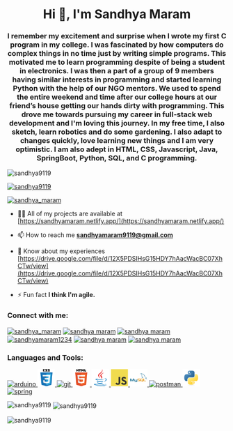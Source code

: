 <h1 align="center">Hi 👋, I'm Sandhya Maram</h1>
<h3 align="center">I remember my excitement and surprise when I wrote my first C program in my college. I was fascinated by how computers do complex things in no time just by writing simple programs. This motivated me to learn programming despite of being a student in electronics. I was then a part of a group of 9 members having similar interests in programming and started learning Python with the help of our NGO mentors. We used to spend the entire weekend and time after our college hours at our friend’s house getting our hands dirty with programming. This drove me towards pursuing my career in full-stack web development and I'm loving this journey. In my free time, I also sketch, learn robotics and do some gardening. I also adapt to changes quickly, love learning new things and I am very optimistic. I am also adept in HTML, CSS, Javascript, Java, SpringBoot, Python, SQL, and C programming.</h3>

<p align="left"> <img src="https://komarev.com/ghpvc/?username=sandhya9119&label=Profile%20views&color=0e75b6&style=flat" alt="sandhya9119" /> </p>

<p align="left"> <a href="https://github.com/ryo-ma/github-profile-trophy"><img src="https://github-profile-trophy.vercel.app/?username=sandhya9119" alt="sandhya9119" /></a> </p>

<p align="left"> <a href="https://twitter.com/sandhya_maram" target="blank"><img src="https://img.shields.io/twitter/follow/sandhya_maram?logo=twitter&style=for-the-badge" alt="sandhya_maram" /></a> </p>

- 👨‍💻 All of my projects are available at [https://sandhyamaram.netlify.app/](https://sandhyamaram.netlify.app/)

- 📫 How to reach me **sandhyamaram9119@gmail.com**

- 📄 Know about my experiences [https://drive.google.com/file/d/12X5PDSIHsG15HDY7hAacWacBC07XhCTw/view](https://drive.google.com/file/d/12X5PDSIHsG15HDY7hAacWacBC07XhCTw/view)

- ⚡ Fun fact **I think I'm agile.**

<h3 align="left">Connect with me:</h3>
<p align="left">
<a href="https://twitter.com/sandhya_maram" target="blank"><img align="center" src="https://raw.githubusercontent.com/rahuldkjain/github-profile-readme-generator/master/src/images/icons/Social/twitter.svg" alt="sandhya_maram" height="30" width="40" /></a>
<a href="https://linkedin.com/in/sandhya maram" target="blank"><img align="center" src="https://raw.githubusercontent.com/rahuldkjain/github-profile-readme-generator/master/src/images/icons/Social/linked-in-alt.svg" alt="sandhya maram" height="30" width="40" /></a>
<a href="https://fb.com/sandhya maram" target="blank"><img align="center" src="https://raw.githubusercontent.com/rahuldkjain/github-profile-readme-generator/master/src/images/icons/Social/facebook.svg" alt="sandhya maram" height="30" width="40" /></a>
<a href="https://www.hackerrank.com/sandhyamaram1234" target="blank"><img align="center" src="https://raw.githubusercontent.com/rahuldkjain/github-profile-readme-generator/master/src/images/icons/Social/hackerrank.svg" alt="sandhyamaram1234" height="30" width="40" /></a>
<a href="https://www.leetcode.com/sandhya maram" target="blank"><img align="center" src="https://raw.githubusercontent.com/rahuldkjain/github-profile-readme-generator/master/src/images/icons/Social/leet-code.svg" alt="sandhya maram" height="30" width="40" /></a>
<a href="https://auth.geeksforgeeks.org/user/sandhya maram" target="blank"><img align="center" src="https://raw.githubusercontent.com/rahuldkjain/github-profile-readme-generator/master/src/images/icons/Social/geeks-for-geeks.svg" alt="sandhya maram" height="30" width="40" /></a>
</p>

<h3 align="left">Languages and Tools:</h3>
<p align="left"> <a href="https://www.arduino.cc/" target="_blank" rel="noreferrer"> <img src="https://cdn.worldvectorlogo.com/logos/arduino-1.svg" alt="arduino" width="40" height="40"/> </a> <a href="https://www.w3schools.com/css/" target="_blank" rel="noreferrer"> <img src="https://raw.githubusercontent.com/devicons/devicon/master/icons/css3/css3-original-wordmark.svg" alt="css3" width="40" height="40"/> </a> <a href="https://git-scm.com/" target="_blank" rel="noreferrer"> <img src="https://www.vectorlogo.zone/logos/git-scm/git-scm-icon.svg" alt="git" width="40" height="40"/> </a> <a href="https://www.w3.org/html/" target="_blank" rel="noreferrer"> <img src="https://raw.githubusercontent.com/devicons/devicon/master/icons/html5/html5-original-wordmark.svg" alt="html5" width="40" height="40"/> </a> <a href="https://www.java.com" target="_blank" rel="noreferrer"> <img src="https://raw.githubusercontent.com/devicons/devicon/master/icons/java/java-original.svg" alt="java" width="40" height="40"/> </a> <a href="https://developer.mozilla.org/en-US/docs/Web/JavaScript" target="_blank" rel="noreferrer"> <img src="https://raw.githubusercontent.com/devicons/devicon/master/icons/javascript/javascript-original.svg" alt="javascript" width="40" height="40"/> </a> <a href="https://www.mysql.com/" target="_blank" rel="noreferrer"> <img src="https://raw.githubusercontent.com/devicons/devicon/master/icons/mysql/mysql-original-wordmark.svg" alt="mysql" width="40" height="40"/> </a> <a href="https://postman.com" target="_blank" rel="noreferrer"> <img src="https://www.vectorlogo.zone/logos/getpostman/getpostman-icon.svg" alt="postman" width="40" height="40"/> </a> <a href="https://www.python.org" target="_blank" rel="noreferrer"> <img src="https://raw.githubusercontent.com/devicons/devicon/master/icons/python/python-original.svg" alt="python" width="40" height="40"/> </a> <a href="https://spring.io/" target="_blank" rel="noreferrer"> <img src="https://www.vectorlogo.zone/logos/springio/springio-icon.svg" alt="spring" width="40" height="40"/> </a> </p>

<p><img align="left" src="https://github-readme-stats.vercel.app/api/top-langs?username=sandhya9119&show_icons=true&locale=en&layout=compact" alt="sandhya9119" /></p>

<p>&nbsp;<img align="center" src="https://github-readme-stats.vercel.app/api?username=sandhya9119&show_icons=true&locale=en" alt="sandhya9119" /></p>

<p><img align="center" src="https://github-readme-streak-stats.herokuapp.com/?user=sandhya9119&" alt="sandhya9119" /></p>

